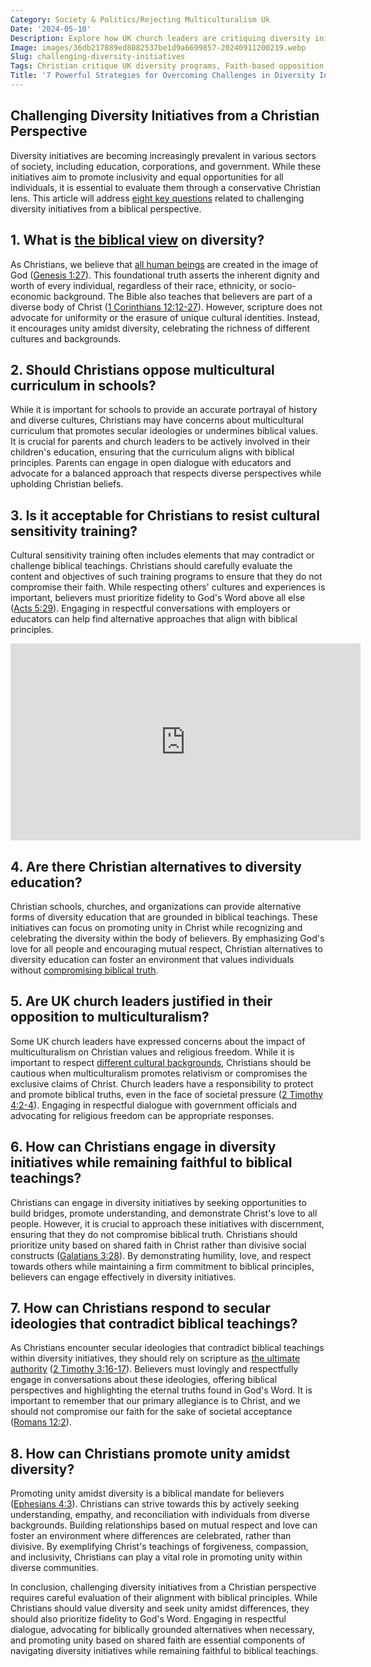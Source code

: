 ```yaml
---
Category: Society & Politics/Rejecting Multiculturalism Uk
Date: '2024-05-10'
Description: Explore how UK church leaders are critiquing diversity initiatives, offering a Christian perspective against multicultural curriculum and cultural sensitivity training. Discover alternative diversity education perspectives in this thought-provoking article.
Image: images/36db217889ed8082537be1d9a6699857-20240911200219.webp
Slug: challenging-diversity-initiatives
Tags: Christian critique UK diversity programs, Faith-based opposition multicultural curriculum, Resisting cultural sensitivity training, Christian alternative diversity education, UK church leaders against multiculturalism
Title: '7 Powerful Strategies for Overcoming Challenges in Diversity Initiatives: A Christian Perspective'
---
```


## Challenging Diversity Initiatives from a Christian Perspective
Diversity initiatives are becoming increasingly prevalent in various sectors of society, including education, corporations, and government. While these initiatives aim to promote inclusivity and equal opportunities for all individuals, it is essential to evaluate them through a conservative Christian lens. This article will address [eight key questions](/christian-symbols-in-public-spaces) related to challenging diversity initiatives from a biblical perspective.

## 1. What is [the biblical view](/challenging-feminism) on diversity?
As Christians, we believe that [all human beings](/critiquing-racial-ideologies) are created in the image of God ([Genesis 1:27](https://www.bibleref.com/Genesis/1/Genesis-1-27.html)). This foundational truth asserts the inherent dignity and worth of every individual, regardless of their race, ethnicity, or socio-economic background. The Bible also teaches that believers are part of a diverse body of Christ ([1 Corinthians 12:12-27](https://www.bibleref.com/1-Corinthians/12/1-Corinthians-12-12.html)). However, scripture does not advocate for uniformity or the erasure of unique cultural identities. Instead, it encourages unity amidst diversity, celebrating the richness of different cultures and backgrounds.

## 2. Should Christians oppose multicultural curriculum in schools?
While it is important for schools to provide an accurate portrayal of history and diverse cultures, Christians may have concerns about multicultural curriculum that promotes secular ideologies or undermines biblical values. It is crucial for parents and church leaders to be actively involved in their children's education, ensuring that the curriculum aligns with biblical principles. Parents can engage in open dialogue with educators and advocate for a balanced approach that respects diverse perspectives while upholding Christian beliefs.

## 3. Is it acceptable for Christians to resist cultural sensitivity training?
Cultural sensitivity training often includes elements that may contradict or challenge biblical teachings. Christians should carefully evaluate the content and objectives of such training programs to ensure that they do not compromise their faith. While respecting others' cultures and experiences is important, believers must prioritize fidelity to God's Word above all else ([Acts 5:29](https://www.bibleref.com/Acts/5/Acts-5-29.html)). Engaging in respectful conversations with employers or educators can help find alternative approaches that align with biblical principles.


<iframe width="560" height="315" src="https://www.youtube.com/embed/D2KX8wXzc78" frameborder="0" allow="autoplay; encrypted-media" allowfullscreen></iframe>


## 4. Are there Christian alternatives to diversity education?
Christian schools, churches, and organizations can provide alternative forms of diversity education that are grounded in biblical teachings. These initiatives can focus on promoting unity in Christ while recognizing and celebrating the diversity within the body of believers. By emphasizing God's love for all people and encouraging mutual respect, Christian alternatives to diversity education can foster an environment that values individuals without [compromising biblical truth](/challenging-scientific-consensus).

## 5. Are UK church leaders justified in their opposition to multiculturalism?
Some UK church leaders have expressed concerns about the impact of multiculturalism on Christian values and religious freedom. While it is important to respect [different cultural backgrounds](/church-ethnic-composition), Christians should be cautious when multiculturalism promotes relativism or compromises the exclusive claims of Christ. Church leaders have a responsibility to protect and promote biblical truths, even in the face of societal pressure ([2 Timothy 4:2-4](https://www.bibleref.com/2-Timothy/4/2-Timothy-4-2.html)). Engaging in respectful dialogue with government officials and advocating for religious freedom can be appropriate responses.

## 6. How can Christians engage in diversity initiatives while remaining faithful to biblical teachings?
Christians can engage in diversity initiatives by seeking opportunities to build bridges, promote understanding, and demonstrate Christ's love to all people. However, it is crucial to approach these initiatives with discernment, ensuring that they do not compromise biblical truth. Christians should prioritize unity based on shared faith in Christ rather than divisive social constructs ([Galatians 3:28](https://www.bibleref.com/Galatians/3/Galatians-3-28.html)). By demonstrating humility, love, and respect towards others while maintaining a firm commitment to biblical principles, believers can engage effectively in diversity initiatives.

## 7. How can Christians respond to secular ideologies that contradict biblical teachings?
As Christians encounter secular ideologies that contradict biblical teachings within diversity initiatives, they should rely on scripture as [the ultimate authority](/policy-influence-christian) ([2 Timothy 3:16-17](https://www.bibleref.com/2-Timothy/3/2-Timothy-3-16.html)). Believers must lovingly and respectfully engage in conversations about these ideologies, offering biblical perspectives and highlighting the eternal truths found in God's Word. It is important to remember that our primary allegiance is to Christ, and we should not compromise our faith for the sake of societal acceptance ([Romans 12:2](https://www.bibleref.com/Romans/12/Romans-12-2.html)).

## 8. How can Christians promote unity amidst diversity?
Promoting unity amidst diversity is a biblical mandate for believers ([Ephesians 4:3](https://www.bibleref.com/Ephesians/4/Ephesians-4-3.html)). Christians can strive towards this by actively seeking understanding, empathy, and reconciliation with individuals from diverse backgrounds. Building relationships based on mutual respect and love can foster an environment where differences are celebrated, rather than divisive. By exemplifying Christ's teachings of forgiveness, compassion, and inclusivity, Christians can play a vital role in promoting unity within diverse communities.

In conclusion, challenging diversity initiatives from a Christian perspective requires careful evaluation of their alignment with biblical principles. While Christians should value diversity and seek unity amidst differences, they should also prioritize fidelity to God's Word. Engaging in respectful dialogue, advocating for biblically grounded alternatives when necessary, and promoting unity based on shared faith are essential components of navigating diversity initiatives while remaining faithful to biblical teachings.